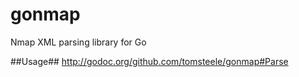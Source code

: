 gonmap
======

Nmap XML parsing library for Go

##Usage##
http://godoc.org/github.com/tomsteele/gonmap#Parse
